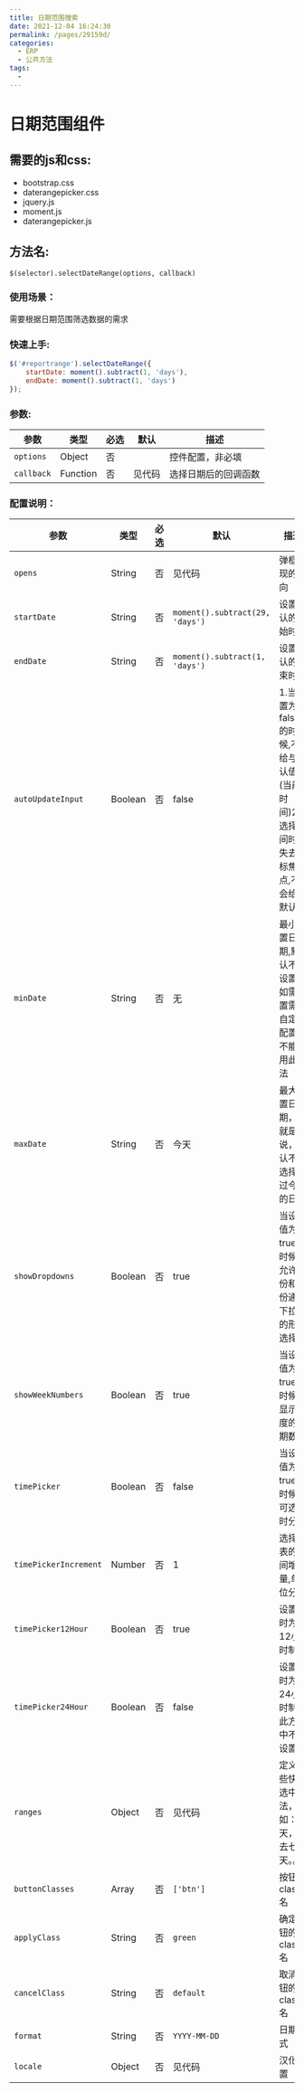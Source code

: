 ```yaml
---
title: 日期范围搜索
date: 2021-12-04 16:24:30
permalink: /pages/29159d/
categories:
  - ERP
  - 公共方法
tags:
  - 
---
```

# 日期范围组件
## 需要的js和css:
- bootstrap.css
- daterangepicker.css
- jquery.js
- moment.js
- daterangepicker.js


## 方法名:
`$(selector).selectDateRange(options, callback)`

### 使用场景：
需要根据日期范围筛选数据的需求

### 快速上手:
```js
$('#reportrange').selectDateRange({
	startDate: moment().subtract(1, 'days'),
	endDate: moment().subtract(1, 'days')
});
```

### 参数:
|参数|类型|必选|默认|描述|
|----|----|---|---|----|
|`options`|Object|否|  |控件配置，非必填|
|`callback`|Function|否| 见代码 |选择日期后的回调函数|

### 配置说明：
|参数|类型|必选|默认|描述|
|----|----|---|---|----|
|`opens`|String|否| 见代码 |弹框出现的方向|
|`startDate`|String|否| `moment().subtract(29, 'days')` |设置默认的开始时间|
|`endDate`|String|否| `moment().subtract(1, 'days')` |设置默认的结束时间|
|`autoUpdateInput`|Boolean|否| false |1.当设置为false的时候,不给与默认值(当前时间)2.选择时间时,失去鼠标焦点,不会给与默认值|
|`minDate`|String|否| 无 |最小设置日期,默认不可设置，如需设置需要自定义配置，不能使用此方法|
|`maxDate`|String|否| 今天 |最大设置日期，也就是说，默认不能选择超过今天的日期|
|`showDropdowns`|Boolean|否| true |当设置值为true的时候，允许年份和月份通过下拉框的形式选择|
|`showWeekNumbers`|Boolean|否| true |当设置值为true的时候，显示年度的星期数|
|`timePicker`|Boolean|否| false |当设置值为true的时候，可选择时分|
|`timePickerIncrement`|Number|否| 1 |选择列表的时间增量,单位分钟|
|`timePicker12Hour`|Boolean|否| true |设置小时为12小时制|
|`timePicker24Hour`|Boolean|否| false |设置小时为24小时制, 此方法中不可设置|
|`ranges`|Object|否| 见代码 |定义一些快捷选中方法，例如：昨天，过去七天。。。|
|`buttonClasses`|Array|否| `['btn']` |按钮的class名|
|`applyClass`|String|否| `green` |确定按钮的class名|
|`cancelClass`|String|否| `default` |取消按钮的class名|
|`format`|String|否| `YYYY-MM-DD` |日期格式|
|`locale`|Object|否| 见代码 |汉化配置|


